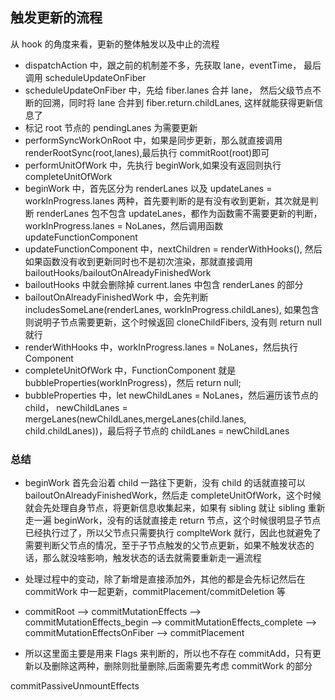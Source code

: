 ## 触发更新的流程

从 hook 的角度来看，更新的整体触发以及中止的流程

- dispatchAction 中，跟之前的机制差不多，先获取 lane，eventTime， 最后调用 scheduleUpdateOnFiber
- scheduleUpdateOnFiber 中，先给 fiber.lanes 合并 lane， 然后父级节点不断的回溯，同时将 lane 合并到 fiber.return.childLanes, 这样就能获得更新信息了
- 标记 root 节点的 pendingLanes 为需要更新
- performSyncWorkOnRoot 中，如果是同步更新，那么就直接调用 renderRootSync(root,lanes),最后执行 commitRoot(root)即可
- performUnitOfWork 中，先执行 beginWork,如果没有返回则执行 completeUnitOfWork
- beginWork 中，首先区分为 renderLanes 以及 updateLanes = workInProgress.lanes 两种，首先要判断的是有没有收到更新，其次就是判断 renderLanes 包不包含 updateLanes，都作为函数需不需要更新的判断，workInProgress.lanes = NoLanes，然后调用函数 updateFunctionComponent
- updateFunctionComponent 中，nextChildren = renderWithHooks(), 然后如果函数没有收到更新同时也不是初次渲染，那就直接调用 bailoutHooks/bailoutOnAlreadyFinishedWork
- bailoutHooks 中就会删除掉 current.lanes 中包含 renderLanes 的部分
- bailoutOnAlreadyFinishedWork 中，会先判断 includesSomeLane(renderLanes, workInProgress.childLanes), 如果包含则说明子节点需要更新，这个时候返回 cloneChildFibers, 没有则 return null 就行
- renderWithHooks 中，workInProgress.lanes = NoLanes，然后执行 Component
- completeUnitOfWork 中，FunctionComponent 就是 bubbleProperties(workInProgress)，然后 return null;
- bubbleProperties 中，let newChildLanes = NoLanes，然后遍历该节点的 child， newChildLanes = mergeLanes(newChildLanes,mergeLanes(child.lanes, child.childLanes))，最后将子节点的 childLanes = newChildLanes

### 总结

- beginWork 首先会沿着 child 一路往下更新，没有 child 的话就直接可以 bailoutOnAlreadyFinishedWork，然后走 completeUnitOfWork，这个时候就会先处理自身节点，将更新信息收集起来，如果有 sibling 就让 sibling 重新走一遍 beginWork，没有的话就直接走 return 节点，这个时候很明显子节点已经执行过了，所以父节点只需要执行 complteWork 就行，因此也就避免了需要判断父节点的情况，至于子节点触发的父节点更新，如果不触发状态的话，那么就没啥影响，触发状态的话去就需要重新走一遍流程

- 处理过程中的变动，除了新增是直接添加外，其他的都是会先标记然后在 commitWork 中一起更新，commitPlacement/commitDeletion 等
- commitRoot --> commitMutationEffects --> commitMutationEffects_begin --> commitMutationEffects_complete --> commitMutationEffectsOnFiber --> commitPlacement
- 所以这里面主要是用来 Flags 来判断的，所以也不存在 commitAdd，只有更新以及删除这两种，删除则批量删除,后面需要先考虑 commitWork 的部分


commitPassiveUnmountEffects